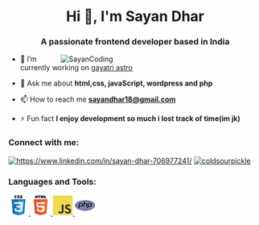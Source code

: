 <h1 align="center">Hi 👋, I'm Sayan Dhar</h1>
<h3 align="center">A passionate frontend developer based in India</h3>
<img align="right" alt="SayanCoding" width="400" src="https://i.makeagif.com/media/4-05-2022/FvBVst.gif">

- 🔭 I’m currently working on [gayatri astro](https://rendementtechnologies.com/astro/)

- 💬 Ask me about **html,css, javaScript, wordpress and php**

- 📫 How to reach me **sayandhar18@gmail.com**

- ⚡ Fun fact **I enjoy development so much i lost track of time(im jk)**

<h3 align="left">Connect with me:</h3>
<p align="left">
<a href="https://linkedin.com/in/https://www.linkedin.com/in/sayan-dhar-706977241/" target="blank"><img align="center" src="https://raw.githubusercontent.com/rahuldkjain/github-profile-readme-generator/master/src/images/icons/Social/linked-in-alt.svg" alt="https://www.linkedin.com/in/sayan-dhar-706977241/" height="30" width="40" /></a>
<a href="https://instagram.com/coldsourpickle" target="blank"><img align="center" src="https://raw.githubusercontent.com/rahuldkjain/github-profile-readme-generator/master/src/images/icons/Social/instagram.svg" alt="coldsourpickle" height="30" width="40" /></a>
</p>

<h3 align="left">Languages and Tools:</h3>
<p align="left"> <a href="https://www.w3schools.com/css/" target="_blank" rel="noreferrer"> <img src="https://raw.githubusercontent.com/devicons/devicon/master/icons/css3/css3-original-wordmark.svg" alt="css3" width="40" height="40"/> </a> <a href="https://www.w3.org/html/" target="_blank" rel="noreferrer"> <img src="https://raw.githubusercontent.com/devicons/devicon/master/icons/html5/html5-original-wordmark.svg" alt="html5" width="40" height="40"/> </a> <a href="https://developer.mozilla.org/en-US/docs/Web/JavaScript" target="_blank" rel="noreferrer"> <img src="https://raw.githubusercontent.com/devicons/devicon/master/icons/javascript/javascript-original.svg" alt="javascript" width="40" height="40"/> </a> <a href="https://www.php.net" target="_blank" rel="noreferrer"> <img src="https://raw.githubusercontent.com/devicons/devicon/master/icons/php/php-original.svg" alt="php" width="40" height="40"/> </a> </p>
